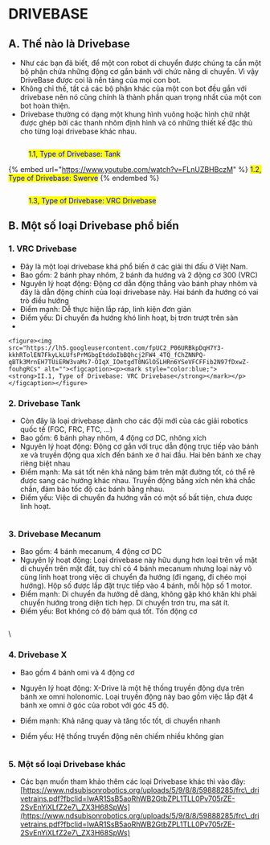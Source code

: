 # DRIVEBASE

## **A. Thế nào là Drivebase**

* Như các bạn đã biết, để một con robot di chuyển được chúng ta cần một bộ phận chứa những động cơ gắn bánh với chức năng di chuyển. Vì vậy DriveBase được coi là nền tảng của mọi con bot.
* Không chỉ thế, tất cả các bộ phận khác của một con bot đều gắn với drivebase nên nó cũng chính là thành phần quan trọng nhất của một con bot hoàn thiện.
* Drivebase thường có dạng một khung hình vuông hoặc hình chữ nhật được ghép bởi các thanh nhôm định hình và có những thiết kế đặc thù cho từng loại drivebase khác nhau.

<figure><img src="https://lh5.googleusercontent.com/6KE7kZ2hDDqJ2NI4OBnPKlP-FcrUy7InNP9XkAMmuP1ffxp8P-OUo2f1v3zFYub6YLHSdoDpOXwZtgBukwlZMCqL1CWUz9jDq_1Me_-g_AJezSV49aiu2OlvqUATJYguHBrmjhYgXs7eNK7Eti-qg3o" alt=""><figcaption><p><mark style="color:blue;">1.1, Type of Drivebase: Tank</mark></p></figcaption></figure>

{% embed url="https://www.youtube.com/watch?v=FLnUZBHBczM" %}
<mark style="color:blue;">1.2, Type of Drivebase: Swerve</mark>
{% endembed %}

<figure><img src="https://lh5.googleusercontent.com/fpUC2_P06URBkpDqH7Y3-kkhRTolEN7FkyLkLUfsPrMGbgEtddoIbBQhcj2FW4_4TQ_fChZNNPQ-qBTk3MrnEH7TUiERW3vaMs7-OIqX_IOetgdT0NGlOSLHRn6YSeVFCFFib2N97fDxwZ-fouhgRCs" alt=""><figcaption><p><mark style="color:blue;">1.3, Type of Drivebase: VRC Drivebase</mark></p></figcaption></figure>

## **B. Một số loại Drivebase phổ biến**&#x20;

### 1. VRC Drivebase

* Đây là một loại drivebase khá phổ biến ở các giải thi đấu ở Việt Nam.
* Bao gồm: 2 bánh phay nhôm, 2 bánh đa hướng và 2 động cơ 300 (VRC)&#x20;
* Nguyên lý hoạt động: Động cơ dẫn động thẳng vào bánh phay nhôm và đây là dẫn động chính của loại drivebase này. Hai bánh đa hướng có vai trò điều hướng&#x20;
* Điểm mạnh: Dễ thực hiện lắp ráp, linh kiện đơn giản
* Điểm yếu: Di chuyển đa hướng khó linh hoạt, bị trơn trượt trên sàn
*

    <figure><img src="https://lh5.googleusercontent.com/fpUC2_P06URBkpDqH7Y3-kkhRTolEN7FkyLkLUfsPrMGbgEtddoIbBQhcj2FW4_4TQ_fChZNNPQ-qBTk3MrnEH7TUiERW3vaMs7-OIqX_IOetgdT0NGlOSLHRn6YSeVFCFFib2N97fDxwZ-fouhgRCs" alt=""><figcaption><p><mark style="color:blue;"><strong>II.1, Type of Drivebase: VRC Drivebase</strong></mark></p></figcaption></figure>

### 2. **Drivebase Tank**

* Còn đây là loại drivebase dành cho các đội mới của các giải robotics quốc tế (FGC, FRC, FTC, …)
* Bao gồm: 6 bánh phay nhôm, 4 động cơ DC, nhông xích
* Nguyên lý hoạt động: Động cơ gắn với trục dẫn động trực tiếp vào bánh xe và truyền động qua xích đến bánh xe ở hai đầu. Hai bên bánh xe chạy riêng biệt nhau
* Điểm mạnh: Ma sát tốt nên khả năng bám trên mặt đường tốt, có thể rẽ được sang các hướng khác nhau. Truyền động bằng xích nên khá chắc chắn, đảm bảo tốc độ các bánh bằng nhau.
* Điểm yếu: Việc di chuyển đa hướng vẫn có một số bất tiện, chưa được linh hoạt.

<figure><img src="https://lh5.googleusercontent.com/V7UjINX8XjUdrFPvRUFjU6AGizmUq5vig8KOVECRyJzLYyt0RCIeTTETZdyjxstVX606-PfpKa51Ug8oSGXw1W71SP1p7cZOt7j3QDVJDuFyAGEmzieB_gN5nVUj16xzkoNzLDBKkbVOqqrejww8yNk" alt=""><figcaption></figcaption></figure>

### 3. **Drivebase Mecanum**

* Bao gồm: 4 bánh mecanum, 4 động cơ DC
* Nguyên lý hoạt động: Loại drivebase này hữu dụng hơn loại trên về mặt di chuyển trên mặt đất, tuy chỉ có 4 bánh mecanum nhưng loại này vô cùng linh hoạt trong việc di chuyển đa hướng (đi ngang, đi chéo mọi hướng). Hộp số được lắp đặt trực tiếp vào 4 bánh, mỗi hộp số 1 motor.
* Điểm mạnh: Di chuyển đa hướng dễ dàng, không gặp khó khăn khi phải chuyển hướng trong diện tích hẹp. Di chuyển trơn tru, ma sát ít.
* Điểm yếu: Bot không có độ bám quá tốt. Tốn động cơ&#x20;

<figure><img src="https://lh6.googleusercontent.com/-fL9vBIOLtatebwsy_wdiMsMdEJ6etkuLJuWydYy3bXYYAkzKS16BksTYWJrNH0c_iwUt4Tyjr51sgf0y_IPwIw453baPOPpUkHnYgT88Y4iPll0zudkTZb-Fp5_SqL5FPjRYahOyGMA_uqal52i7VE" alt=""><figcaption></figcaption></figure>

\


### 4. **Drivebase X**

* Bao gồm 4 bánh omi và 4 động cơ
* Nguyên lý hoạt động: X-Drive là một hệ thống truyền động dựa trên bánh xe omni holonomic. Loại truyền động này bao gồm việc lắp đặt 4 bánh xe omni ở góc của robot với góc 45 độ.
* Điểm mạnh: Khả năng quay và tăng tốc tốt, di chuyển nhanh
*   Điểm yếu: Hệ thống truyền động nên chiếm nhiều không gian

    <figure><img src="https://lh3.googleusercontent.com/7oJr8Jd617pmfF_X-s8P16WybLPay5MDeSQnl4rIDGDvskg5kjAQOQ6iNYA54bd6f0A9dQrAgEScCtHFZqB-TJUPPJ8pq7z9mX72r00fUwltsHtoYyVhKodfkdLAjo3vdI6Wj5S57CBoqKH0B0YTSZk" alt=""><figcaption></figcaption></figure>



### 5. Một số loại Drivebase khác

* Các bạn muốn tham khảo thêm các loại Drivebase khác thì vào đây: [https://www.ndsubisonrobotics.org/uploads/5/9/8/8/59888285/frc\_drivetrains.pdf?fbclid=IwAR1SsB5aoRhWB2GtbZPL1TLL0Pv705rZE-2SvEnYiXLfZ2e7\_ZX3H68SpWs](https://www.ndsubisonrobotics.org/uploads/5/9/8/8/59888285/frc\_drivetrains.pdf?fbclid=IwAR1SsB5aoRhWB2GtbZPL1TLL0Pv705rZE-2SvEnYiXLfZ2e7\_ZX3H68SpWs)
